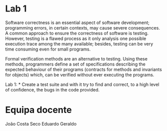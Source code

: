 # Lab 1

Software correctness is an essential aspect of software development; programming errors, in certain contexts, may cause severe consequences. A common approach to ensure the correctness of software is testing. However, testing is a flawed process as it only analysis one possible execution trace among the many available; besides, testing can be very time consuming even for small programs.

Formal verification methods are an alternative to testing. Using these methods, programmers define a set of specifications describing the expected behaviour of their programs (contracts for methods and invariants for objects) which, can be verified without ever executing the programs. 


Lab 1: * Create a test suite and with it try to find and correct, to a high level of confidence, the bugs in the code provided.



# Equipa docente

João Costa Seco
Eduardo Geraldo